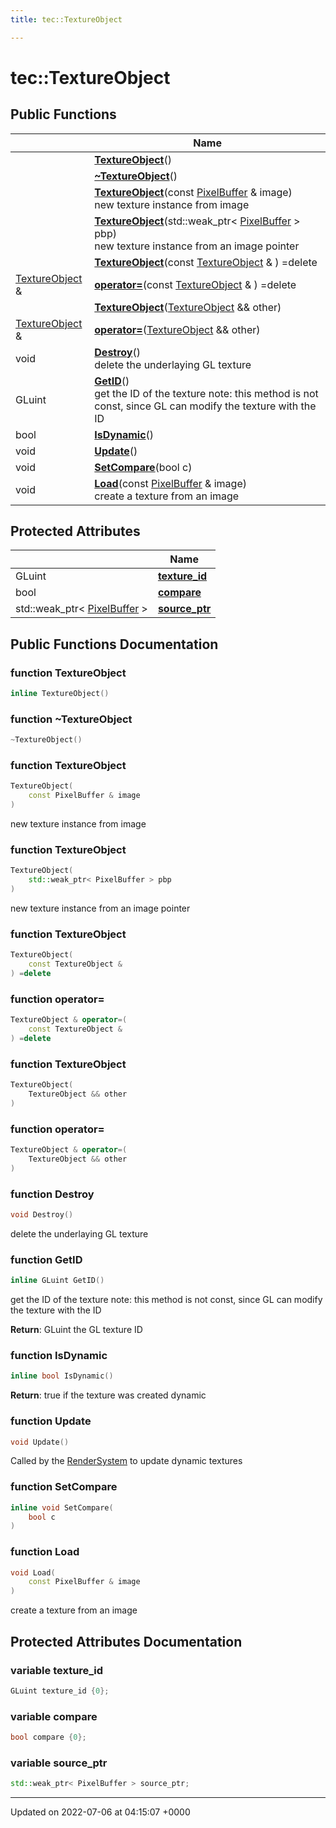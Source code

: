 ```yaml
---
title: tec::TextureObject

---
```


# tec::TextureObject





## Public Functions

|                | Name           |
| -------------- | -------------- |
| | **[TextureObject](/engine/Classes/classtec_1_1_texture_object/#function-textureobject)**() |
| | **[~TextureObject](/engine/Classes/classtec_1_1_texture_object/#function-~textureobject)**() |
| | **[TextureObject](/engine/Classes/classtec_1_1_texture_object/#function-textureobject)**(const [PixelBuffer](/engine/Classes/classtec_1_1_pixel_buffer/) & image)<br>new texture instance from image  |
| | **[TextureObject](/engine/Classes/classtec_1_1_texture_object/#function-textureobject)**(std::weak_ptr< [PixelBuffer](/engine/Classes/classtec_1_1_pixel_buffer/) > pbp)<br>new texture instance from an image pointer  |
| | **[TextureObject](/engine/Classes/classtec_1_1_texture_object/#function-textureobject)**(const [TextureObject](/engine/Classes/classtec_1_1_texture_object/) & ) =delete |
| [TextureObject](/engine/Classes/classtec_1_1_texture_object/) & | **[operator=](/engine/Classes/classtec_1_1_texture_object/#function-operator=)**(const [TextureObject](/engine/Classes/classtec_1_1_texture_object/) & ) =delete |
| | **[TextureObject](/engine/Classes/classtec_1_1_texture_object/#function-textureobject)**([TextureObject](/engine/Classes/classtec_1_1_texture_object/) && other) |
| [TextureObject](/engine/Classes/classtec_1_1_texture_object/) & | **[operator=](/engine/Classes/classtec_1_1_texture_object/#function-operator=)**([TextureObject](/engine/Classes/classtec_1_1_texture_object/) && other) |
| void | **[Destroy](/engine/Classes/classtec_1_1_texture_object/#function-destroy)**()<br>delete the underlaying GL texture  |
| GLuint | **[GetID](/engine/Classes/classtec_1_1_texture_object/#function-getid)**()<br>get the ID of the texture note: this method is not const, since GL can modify the texture with the ID  |
| bool | **[IsDynamic](/engine/Classes/classtec_1_1_texture_object/#function-isdynamic)**() |
| void | **[Update](/engine/Classes/classtec_1_1_texture_object/#function-update)**() |
| void | **[SetCompare](/engine/Classes/classtec_1_1_texture_object/#function-setcompare)**(bool c) |
| void | **[Load](/engine/Classes/classtec_1_1_texture_object/#function-load)**(const [PixelBuffer](/engine/Classes/classtec_1_1_pixel_buffer/) & image)<br>create a texture from an image  |

## Protected Attributes

|                | Name           |
| -------------- | -------------- |
| GLuint | **[texture_id](/engine/Classes/classtec_1_1_texture_object/#variable-texture-id)**  |
| bool | **[compare](/engine/Classes/classtec_1_1_texture_object/#variable-compare)**  |
| std::weak_ptr< [PixelBuffer](/engine/Classes/classtec_1_1_pixel_buffer/) > | **[source_ptr](/engine/Classes/classtec_1_1_texture_object/#variable-source-ptr)**  |

## Public Functions Documentation

### function TextureObject

```cpp
inline TextureObject()
```


### function ~TextureObject

```cpp
~TextureObject()
```


### function TextureObject

```cpp
TextureObject(
    const PixelBuffer & image
)
```

new texture instance from image 

### function TextureObject

```cpp
TextureObject(
    std::weak_ptr< PixelBuffer > pbp
)
```

new texture instance from an image pointer 

### function TextureObject

```cpp
TextureObject(
    const TextureObject & 
) =delete
```


### function operator=

```cpp
TextureObject & operator=(
    const TextureObject & 
) =delete
```


### function TextureObject

```cpp
TextureObject(
    TextureObject && other
)
```


### function operator=

```cpp
TextureObject & operator=(
    TextureObject && other
)
```


### function Destroy

```cpp
void Destroy()
```

delete the underlaying GL texture 

### function GetID

```cpp
inline GLuint GetID()
```

get the ID of the texture note: this method is not const, since GL can modify the texture with the ID 

**Return**: GLuint the GL texture ID 

### function IsDynamic

```cpp
inline bool IsDynamic()
```


**Return**: true if the texture was created dynamic 

### function Update

```cpp
void Update()
```


Called by the [RenderSystem](/engine/Classes/classtec_1_1_render_system/) to update dynamic textures 


### function SetCompare

```cpp
inline void SetCompare(
    bool c
)
```


### function Load

```cpp
void Load(
    const PixelBuffer & image
)
```

create a texture from an image 

## Protected Attributes Documentation

### variable texture_id

```cpp
GLuint texture_id {0};
```


### variable compare

```cpp
bool compare {0};
```


### variable source_ptr

```cpp
std::weak_ptr< PixelBuffer > source_ptr;
```


-------------------------------

Updated on 2022-07-06 at 04:15:07 +0000